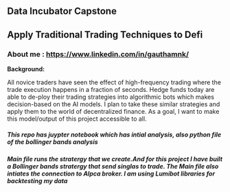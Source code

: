 ## Data Incubator Capstone
## Apply Traditional Trading Techniques to Defi

### About me : https://www.linkedin.com/in/gauthamnk/

**Background:** 

All novice traders have seen the effect of high-frequency trading where the trade execution happens in a fraction of seconds. Hedge funds today are able to de-ploy their trading strategies into algorithmic bots which makes decision-based on the AI models. I plan to take these similar strategies and apply them to the world of decentralized finance. As a goal, I want to make this model/output of this project accessible to all.

##### This repo has juypter notebook which has intial analysis, also python file of the bollinger bands analysis


##### Main file runs the stratergy that we create.And for this project I have built a Bollinger bands stratergy that send singlas to trade. The Main file also intiates the connection to Alpca broker. I am using Lumibot libraries for backtesting my data
